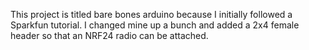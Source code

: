 This project is titled bare bones arduino because I initially followed a Sparkfun tutorial. 
I changed mine up a bunch and added a 2x4 female header so that an NRF24 radio can be attached.
